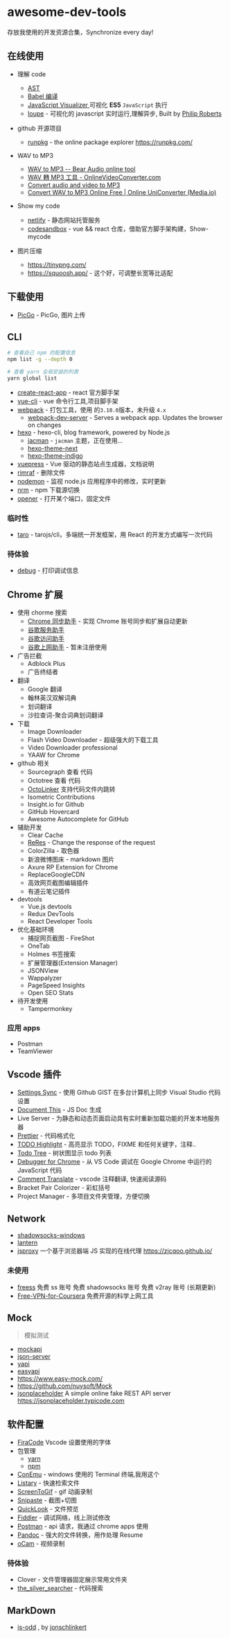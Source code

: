 # awesome-dev-tools

存放我使用的开发资源合集，Synchronize every day!

## 在线使用

- 理解 code

  - [AST](https://astexplorer.net/)
  - [Babel 编译](https://babeljs.io/repl)
  - [JavaScript Visualizer ](https://tylermcginnis.com/javascript-visualizer/) 可视化 **ES5** `JavaScript` 执行
  - [loupe](http://latentflip.com/loupe/) - 可视化的 javascript 实时运行,理解异步, Built by [Philip Roberts](http://github.com/latentflip)

- github 开源项目
  - [runpkg](https://github.com/FormidableLabs/runpkg) - the online package explorer https://runpkg.com/
- WAV to MP3
  - [WAV to MP3 -- Bear Audio online tool](https://www.bearaudiotool.com/wav-to-mp3)
  - [WAV 轉 MP3 工具 - OnlineVideoConverter.com](https://www.onlinevideoconverter.com/zh/convert-wav-to-mp3)
  - [Convert audio and video to MP3](https://audio.online-convert.com/convert-to-mp3)
  - [Convert WAV to MP3 Online Free | Online UniConverter (Media.io)](https://www.media.io/convert/wav-to-mp3.html)
- Show my code
  - [netlify](https://www.netlify.com/) - 静态网站托管服务
  - [codesandbox](https://codesandbox.io/u/xiaoyueyue165) - vue && react 仓库，借助官方脚手架构建，Show-mycode
- 图片压缩
  - https://tinypng.com/
  - https://squoosh.app/ - 这个好，可调整长宽等比适配
  
## 下载使用

- [PicGo](https://github.com/Molunerfinn/PicGo) - PicGo, 图片上传

## CLI

```bash
# 查看自己 npm 的配置信息
npm list -g --depth 0

# 查看 yarn 全局安装的列表
yarn global list
```

- [create-react-app](https://github.com/facebook/create-react-app) - react 官方脚手架
- [vue-cli](https://github.com/vuejs/vue-cli) - vue 命令行工具,项目脚手架
- [webpack](https://github.com/webpack/webpack) - 打包工具，使用 的`3.10.0`版本，未升级 `4.x`
  - [webpack-dev-server](https://github.com/webpack/webpack-dev-server) - Serves a webpack app. Updates the browser on changes
- [hexo](https://github.com/hexojs/hexo) - hexo-cli, blog framework, powered by Node.js
  - [jacman](https://github.com/wuchong/jacman) - `jacman` 主题，正在使用...
  - [hexo-theme-next](https://github.com/iissnan/hexo-theme-next)
  - [hexo-theme-indigo](https://github.com/yscoder/hexo-theme-indigo)
- [vuepress](https://github.com/vuejs/vuepress) - Vue 驱动的静态站点生成器，文档说明
- [rimraf](https://github.com/isaacs/rimraf) - 删除文件
- [nodemon](https://github.com/remy/nodemon/) - 监视 node.js 应用程序中的修改，实时更新
- [nrm](https://github.com/Pana/nrm) - npm 下载源切换
- [opener](https://github.com/domenic/opener) - 打开某个端口，固定文件

### 临时性

- [taro](https://github.com/NervJS/taro) - tarojs/cli，多端统一开发框架，用 React 的开发方式编写一次代码

### 待体验

- [debug](https://github.com/visionmedia/debug) - 打印调试信息

## Chrome 扩展

- 使用 chorme 搜索
  - [Chrome 同步助手](https://chrome.google.com/webstore/detail/chrome-sync-helper/gbkepcmpjglfonklehdgjnimebhnmlel) - 实现 Chrome 账号同步和扩展自动更新
  - [谷歌服务助手](https://chrome.google.com/webstore/detail/%E8%B0%B7%E6%AD%8C%E6%9C%8D%E5%8A%A1%E5%8A%A9%E6%89%8B/cgncbhnhlkbdieckbbmeppcefokppagh)
  - [谷歌访问助手](https://chrome.google.com/webstore/detail/%E8%B0%B7%E6%AD%8C%E8%AE%BF%E9%97%AE%E5%8A%A9%E6%89%8B/gocklaboggjfkolaknpbhddbaopcepfp)
  - [谷歌上网助手](https://chrome.google.com/webstore/detail/%E8%B0%B7%E6%AD%8C%E4%B8%8A%E7%BD%91%E5%8A%A9%E6%89%8B/nonmafimegllfoonjgplbabhmgfanaka) - 暂未注册使用
- 广告拦截
  - Adblock Plus
  - 广告终结者
- 翻译
  - Google 翻译
  - 翰林英汉双解词典
  - 划词翻译
  - 沙拉查词-聚合词典划词翻译
- 下载
  - Image Downloader
  - Flash Video Downloader - 超级强大的下载工具
  - Video Downloader professional
  - YAAW for Chrome
- github 相关
  - Sourcegraph 查看 代码
  - Octotree 查看 代码
  - [OctoLinker](https://github.com/OctoLinker/OctoLinker) 支持代码文件内跳转
  - Isometric Contributions
  - Insight.io for Github
  - GitHub Hovercard
  - Awesome Autocomplete for GitHub
- 辅助开发
  - Clear Cache
  - [ReRes](https://github.com/annnhan/ReRes) - Change the response of the request
  - ColorZilla - 取色器
  - 新浪微博图床 - markdown 图片
  - Axure RP Extension for Chrome
  - ReplaceGoogleCDN
  - 高效网页截图编辑插件
  - 有道云笔记插件
- devtools
  - Vue.js devtools
  - Redux DevTools
  - React Developer Tools
- 优化基础环境
  - 捕捉网页截图 - FireShot
  - OneTab
  - Holmes 书签搜索
  - 扩展管理器(Extension Manager)
  - JSONView
  - Wappalyzer
  - PageSpeed Insights
  - Open SEO Stats
- 待开发使用
  - Tampermonkey

### 应用 apps

- Postman
- TeamViewer

## Vscode 插件

- [Settings Sync](https://github.com/shanalikhan/code-settings-sync) - 使用 Github GIST 在多台计算机上同步 Visual Studio 代码设置
- [Document This](https://github.com/joelday/vscode-docthis) - JS Doc 生成
- Live Server - 为静态和动态页面启动具有实时重新加载功能的开发本地服务器
- [Prettier](https://github.com/prettier/prettier-vscode) - 代码格式化
- [TODO Highlight](https://github.com/wayou/vscode-todo-highlight) - 高亮显示 TODO，FIXME 和任何关键字，注释..
- [Todo Tree](https://github.com/Gruntfuggly/todo-tree) - 树状图显示 todo 列表
- [Debugger for Chrome](https://github.com/Microsoft/vscode-chrome-debug) - 从 VS Code 调试在 Google Chrome 中运行的 JavaScript 代码
- [Comment Translate](https://github.com/intellism/vscode-comment-translate) - vscode 注释翻译, 快速阅读源码
- Bracket Pair Colorizer - 彩虹括号
- Project Manager - 多项目文件夹管理，方便切换

## Network

- [shadowsocks-windows](https://github.com/shadowsocks/shadowsocks-windows)
- [lantern](https://github.com/getlantern/download)
- [jsproxy](https://github.com/EtherDream/jsproxy) 一个基于浏览器端 JS 实现的在线代理 https://zjcqoo.github.io/

### 未使用

- [freess](https://github.com/max2max/freess) 免费 ss 账号 免费 shadowsocks 账号 免费 v2ray 账号 (长期更新)
- [Free-VPN-for-Coursera](https://github.com/Y1ran/Free-VPN-for-Coursera) 免费开源的科学上网工具

## Mock

> 模拟测试

- [mockapi](https://www.mockapi.io/projects)
- [json-server](https://github.com/typicode/json-server)
- [yapi](https://github.com/YMFE/yapi)
- [easyapi](https://www.easyapi.com/info/doc)
- https://www.easy-mock.com/
- https://github.com/nuysoft/Mock
- [jsonplaceholder](https://github.com/typicode/jsonplaceholder) A simple online fake REST API server https://jsonplaceholder.typicode.com

## 软件配置

- [FiraCode](https://github.com/tonsky/FiraCode) Vscode 设置使用的字体
- 包管理
  - [yarn](https://yarnpkg.com/zh-Hant/)
  - [npm](https://github.com/npm/cli)
- [ConEmu](https://github.com/Maximus5/ConEmu/) - windows 使用的 Terminal 终端,我用这个
- [Listary](https://www.listary.com/) - 快速检索文件
- [ScreenToGif](https://www.screentogif.com/) - gif 动画录制
- [Snipaste](https://zh.snipaste.com/) - 截图+切图
- [QuickLook](https://pooi.moe/QuickLook/) - 文件预览
- [Fiddler](https://www.telerik.com/fiddler) - 调试网络，线上测试修改
- [Postman](https://www.getpostman.com/) - api 请求，我通过 chrome apps 使用
- [Pandoc](https://github.com/jgm/pandoc) - 强大的文件转换，用作处理 Resume
- [oCam](http://ohsoft.net/eng/) - 视频录制

### 待体验

- Clover - 文件管理器固定展示常用文件夹
- [the_silver_searcher](https://github.com/ggreer/the_silver_searcher) - 代码搜索

## MarkDown

- [is-odd](https://github.com/jonschlinkert/is-odd) , by [jonschlinkert](https://github.com/jonschlinkert)
